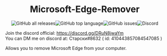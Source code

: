 <h1 align=center > Microsoft-Edge-Remover </h1>
<p align=center>
<img align=center alt="GitHub all releases" src="https://img.shields.io/github/downloads/Starsky-pil/Microsoft-Edge-Remover/total?style=for-the-badge"><img align=center alt="GitHub top language" src="https://img.shields.io/github/languages/top/Starsky-pil/Microsoft-Edge-Remover?style=for-the-badge"><img align=center alt="GitHub issues"
src="https://img.shields.io/github/issues/Starsky-pil/Microsoft-Edge-Remover?style=for-the-badge"><img align=center alt="Discord"
src="https://img.shields.io/github/watchers/Starsky-pil/Microsoft-Edge-Remover?style=for-the-badge">
</p>
Join the discord official: <a href="https://discord.gg/DRuN8jwaYm">https://discord.gg/DRuN8jwaYm</a><br>
You can DM me on discord at: Старски#8632 ( id: 410443857084547085 )


Allows you to remove Microsoft Edge from your computer.
